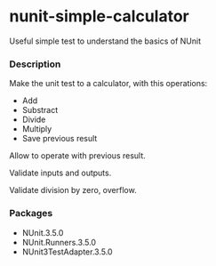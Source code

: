 # nunit-simple-calculator
Useful simple test to understand the basics of NUnit

### Description

Make the unit test to a calculator, with this operations:

- Add
- Substract
- Divide
- Multiply
- Save previous result

Allow to operate with previous result.

Validate inputs and outputs.

Validate division by zero, overflow.
### Packages

- NUnit.3.5.0
- NUnit.Runners.3.5.0
- NUnit3TestAdapter.3.5.0